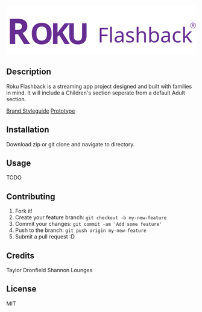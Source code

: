 ![alt](public/images/Roku_lightlogo.svg)

## Description
Roku Flashback is a streaming app project designed and built with families in mind. It will include a Children's section seperate from a default Adult section. 

[Brand Styleguide](https://drive.google.com/file/d/1HOeaPZ0NZ-USLpwpRnezCb2Lfa9up5iJ/view?usp=sharing) 
[Prototype](https://xd.adobe.com/view/95bdb0c0-47ad-42ce-a507-693f8ee49dae-c0ee/) 

## Installation

Download zip or git clone and navigate to directory.

## Usage
TODO

## Contributing

1. Fork it!
2. Create your feature branch: `git checkout -b my-new-feature`
3. Commit your changes: `git commit -am 'Add some feature'`
4. Push to the branch: `git push origin my-new-feature`
5. Submit a pull request :D



## Credits

Taylor Dronfield
Shannon Lounges

## License

MIT
